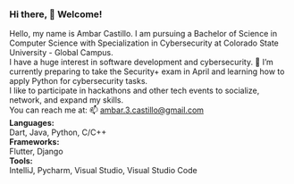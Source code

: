 ### Hi there, 👋 Welcome!  
Hello, my name is Ambar Castillo. I am pursuing a Bachelor of Science in Computer Science with Specialization in Cybersecurity at Colorado State University - Global Campus.  
I have a huge interest in software development and cybersecurity. 🔭 I’m currently preparing to take the Security+ exam in April and learning how to apply Python for cybersecurity tasks.  
I like to participate in hackathons and other tech events to socialize, network, and expand my skills.  
You can reach me at: 📫 ambar.3.castillo@gmail.com  
**Languages:**  
Dart, Java, Python, C/C++  
**Frameworks:**  
Flutter, Django  
**Tools:**  
IntelliJ, Pycharm, Visual Studio, Visual Studio Code  
